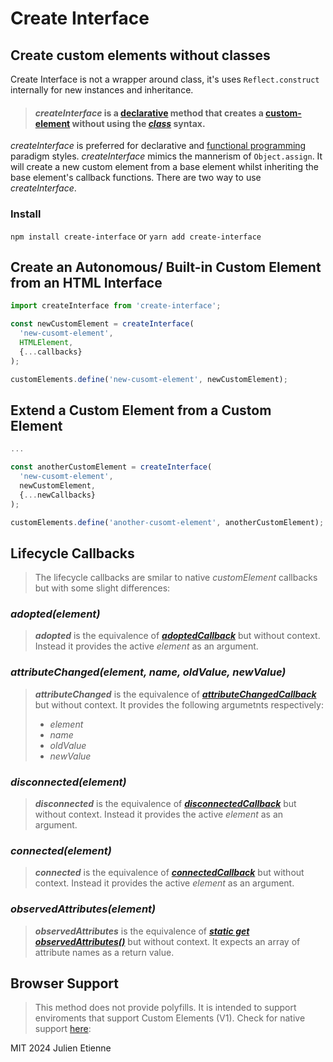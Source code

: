 # Create Interface

## Create custom elements without classes

Create Interface is not a wrapper around class, it's uses `Reflect.construct` internally for new instances and inheritance.

> #### _createInterface_ is a [declarative](https://en.wikipedia.org/wiki/Declarative_programming) method that creates a [custom-element](https://developer.mozilla.org/en-US/docs/Web/Web_Components/Using_custom_elements) without using the [_class_](https://developer.mozilla.org/en-US/docs/Web/JavaScript/Reference/Classes) syntax.

_createInterface_ is preferred for declarative and [functional programming](https://wiki.haskell.org/Functional_programming#Features_of_functional_languages) paradigm styles. _createInterface_ mimics the mannerism of 
`Object.assign`. It will create a new custom element from a base element whilst inheriting the base element's callback functions. 
There are two way to use _createInterface_.

### Install 
`npm install create-interface` or `yarn add create-interface`

## Create an Autonomous/ Built-in Custom Element from an HTML Interface
```javascript 
import createInterface from 'create-interface';

const newCustomElement = createInterface(
  'new-cusomt-element', 
  HTMLElement, 
  {...callbacks}
);

customElements.define('new-cusomt-element', newCustomElement); 

```
## Extend a Custom Element from a Custom Element 
```javascript 
...

const anotherCustomElement = createInterface(
  'new-cusomt-element',
  newCustomElement,
  {...newCallbacks}
);

customElements.define('another-cusomt-element', anotherCustomElement); 
```

## Lifecycle Callbacks

> The lifecycle callbacks are smilar to native _customElement_ callbacks but with some slight differences:

 ### _adopted(element)_
> **_adopted_**  is the equivalence of [**_adoptedCallback_**](https://developer.mozilla.org/en-US/docs/Web/Web_Components/Using_custom_elements#Using_the_lifecycle_callbacks) but without context. Instead it provides the active _element_ as an argument.

 ### _attributeChanged(element, name, oldValue, newValue)_
> **_attributeChanged_** is the equivalence of [**_attributeChangedCallback_**](https://developer.mozilla.org/en-US/docs/Web/Web_Components/Using_custom_elements#Using_the_lifecycle_callbacks) but without context. It provides the following argumetnts respectively: 
> - _element_
> - _name_ 
> - _oldValue_
> - _newValue_


 ### _disconnected(element)_
> **_disconnected_**  is the equivalence of [**_disconnectedCallback_**](https://developer.mozilla.org/en-US/docs/Web/Web_Components/Using_custom_elements#Using_the_lifecycle_callbacks) but without context. Instead it provides the active _element_ as an argument.

 ### _connected(element)_
> **_connected_**  is the equivalence of [**_connectedCallback_**](https://developer.mozilla.org/en-US/docs/Web/Web_Components/Using_custom_elements#Using_the_lifecycle_callbacks) but without context. Instead it provides the active _element_ as an argument.

 ### _observedAttributes(element)_
> **_observedAttributes_**  is the equivalence of [**_static get observedAttributes()_**](https://developer.mozilla.org/en-US/docs/Web/Web_Components/Using_custom_elements#Using_the_lifecycle_callbacks) but without context. It expects an array of attribute names as a return value.

 ## Browser Support
> This method does not provide polyfills. It is intended to support enviroments that support Custom Elements (V1).
Check for native support [here](https://caniuse.com/#feat=custom-elementsv1):

MIT 2024 Julien Etienne
